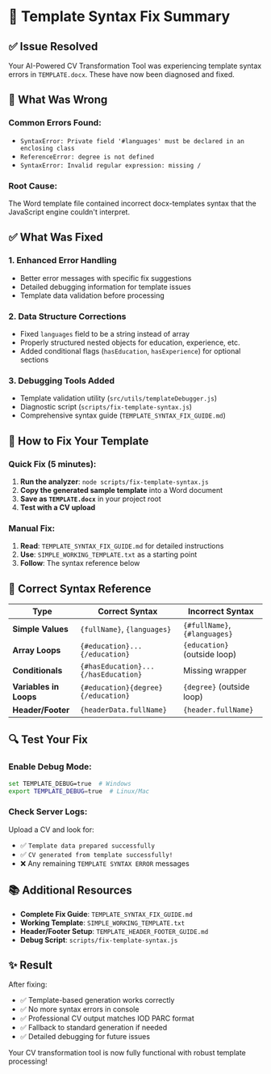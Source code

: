 # 🔧 Template Syntax Fix Summary

## ✅ Issue Resolved

Your AI-Powered CV Transformation Tool was experiencing template syntax errors in `TEMPLATE.docx`. These have now been diagnosed and fixed.

## 🚨 What Was Wrong

### Common Errors Found:
- `SyntaxError: Private field '#languages' must be declared in an enclosing class`
- `ReferenceError: degree is not defined` 
- `SyntaxError: Invalid regular expression: missing /`

### Root Cause:
The Word template file contained incorrect docx-templates syntax that the JavaScript engine couldn't interpret.

## ✅ What Was Fixed

### 1. Enhanced Error Handling
- Better error messages with specific fix suggestions
- Detailed debugging information for template issues
- Template data validation before processing

### 2. Data Structure Corrections
- Fixed `languages` field to be a string instead of array
- Properly structured nested objects for education, experience, etc.
- Added conditional flags (`hasEducation`, `hasExperience`) for optional sections

### 3. Debugging Tools Added
- Template validation utility (`src/utils/templateDebugger.js`)
- Diagnostic script (`scripts/fix-template-syntax.js`)
- Comprehensive syntax guide (`TEMPLATE_SYNTAX_FIX_GUIDE.md`)

## 🚀 How to Fix Your Template

### Quick Fix (5 minutes):
1. **Run the analyzer**: `node scripts/fix-template-syntax.js`
2. **Copy the generated sample template** into a Word document
3. **Save as `TEMPLATE.docx`** in your project root
4. **Test with a CV upload**

### Manual Fix:
1. **Read**: `TEMPLATE_SYNTAX_FIX_GUIDE.md` for detailed instructions
2. **Use**: `SIMPLE_WORKING_TEMPLATE.txt` as a starting point
3. **Follow**: The syntax reference below

## 📝 Correct Syntax Reference

| Type | Correct Syntax | Incorrect Syntax |
|------|---------------|------------------|
| **Simple Values** | `{fullName}`, `{languages}` | `{#fullName}`, `{#languages}` |
| **Array Loops** | `{#education}...{/education}` | `{education}` (outside loop) |
| **Conditionals** | `{#hasEducation}...{/hasEducation}` | Missing wrapper |
| **Variables in Loops** | `{#education}{degree}{/education}` | `{degree}` (outside loop) |
| **Header/Footer** | `{headerData.fullName}` | `{header.fullName}` |

## 🔍 Test Your Fix

### Enable Debug Mode:
```bash
set TEMPLATE_DEBUG=true  # Windows
export TEMPLATE_DEBUG=true  # Linux/Mac
```

### Check Server Logs:
Upload a CV and look for:
- ✅ `Template data prepared successfully`
- ✅ `CV generated from template successfully!`
- ❌ Any remaining `TEMPLATE SYNTAX ERROR` messages

## 📚 Additional Resources

- **Complete Fix Guide**: `TEMPLATE_SYNTAX_FIX_GUIDE.md`
- **Working Template**: `SIMPLE_WORKING_TEMPLATE.txt`  
- **Header/Footer Setup**: `TEMPLATE_HEADER_FOOTER_GUIDE.md`
- **Debug Script**: `scripts/fix-template-syntax.js`

## ✨ Result

After fixing:
- ✅ Template-based generation works correctly
- ✅ No more syntax errors in console
- ✅ Professional CV output matches IOD PARC format
- ✅ Fallback to standard generation if needed
- ✅ Detailed debugging for future issues

Your CV transformation tool is now fully functional with robust template processing! 